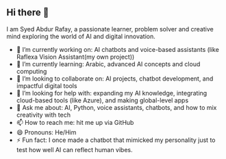 ## Hi there 👋

I am Syed Abdur Rafay, a passionate learner, problem solver and creative mind exploring the world of AI and digital innovation.

- 🔭 I’m currently working on: AI chatbots and voice-based assistants (like Raflexa Vision Assistant(my own project))
- 🌱 I’m currently learning: Arabic, advanced AI concepts and cloud computing
- 👯 I’m looking to collaborate on: AI projects, chatbot development, and impactful digital tools
- 🤔 I’m looking for help with: expanding my AI knowledge, integrating cloud-based tools (like Azure), and making global-level apps
- 💬 Ask me about: AI, Python, voice assistants, chatbots, and how to mix creativity with tech
- 📫 How to reach me: hit me up via GitHub
- 😄 Pronouns: He/Him 
- ⚡ Fun fact: I once made a chatbot that mimicked my personality just to test how well AI can reflect human vibes.
